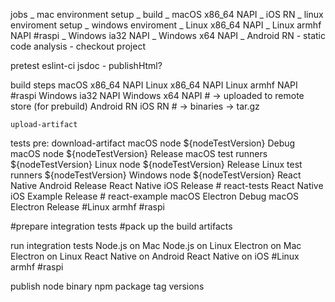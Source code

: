 jobs
   \_ mac environment setup
        \_ build 
            \_ macOS x86_64 NAPI
            \_ iOS RN
   \_ linux enviroment setup
   \_ windows enviroment
        \_ Linux x86_64 NAPI
        \_ Linux armhf NAPI #raspi
        \_ Windows ia32 NAPI
        \_ Windows x64 NAPI 
        \_ Android RN
    - static code analysis 
    - 
checkout project

pretest
    eslint-ci
    jsdoc - publishHtml?

build steps
    macOS x86_64 NAPI
    Linux x86_64 NAPI
    Linux armhf NAPI #raspi
    Windows ia32 NAPI
    Windows x64 NAPI 
    # -> uploaded to remote store (for prebuild)
    Android RN
    iOS RN
    # -> binaries -> tar.gz

    upload-artifact

tests
    pre: download-artifact
    macOS node ${nodeTestVersion} Debug
    macOS node ${nodeTestVersion} Release
    macOS test runners ${nodeTestVersion}
    Linux node ${nodeTestVersion} Release
    Linux test runners ${nodeTestVersion}
    Windows node ${nodeTestVersion}
    React Native Android Release
    React Native iOS Release # react-tests
    React Native iOS Example Release # react-example
    macOS Electron Debug
    macOS Electron Release
    #Linux armhf #raspi

#prepare integration tests
    #pack up the build artifacts

run integration tests
    Node.js on Mac
    Node.js on Linux
    Electron on Mac
    Electron on Linux
    React Native on Android
    React Native on iOS
    #Linux armhf #raspi

publish
    node binary
    npm package
    tag versions